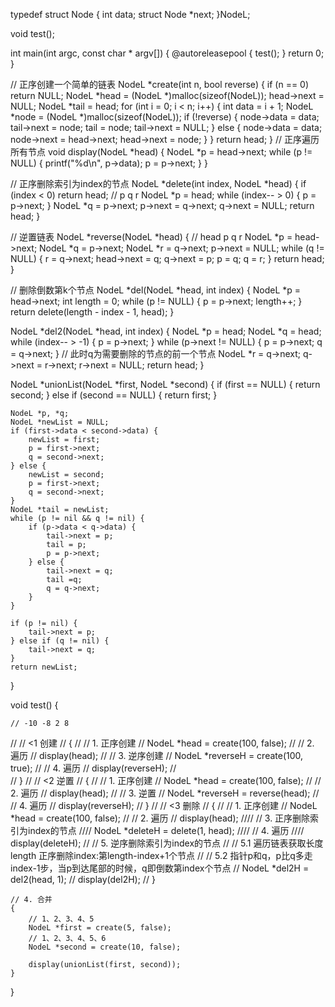 
typedef struct Node {
    int data;
    struct Node *next;
}NodeL;

void test();

int main(int argc, const char * argv[]) {
    @autoreleasepool {
        test();
    }
    return 0;
}

// 正序创建一个简单的链表
NodeL *create(int n, bool reverse) {
    if (n == 0) return NULL;
    NodeL *head = (NodeL *)malloc(sizeof(NodeL));
    head->next = NULL;
    NodeL *tail = head;
    for (int i = 0; i < n; i++) {
        int data = i + 1;
        NodeL *node = (NodeL *)malloc(sizeof(NodeL));
        if (!reverse) {
            node->data = data;
            tail->next = node;
            tail = node;
            tail->next = NULL;
        } else {
            node->data = data;
            node->next = head->next;
            head->next = node;
        }
    }
    return head;
}
// 正序遍历所有节点
void display(NodeL *head) {
    NodeL *p = head->next;
    while (p != NULL) {
        printf("%d\n", p->data);
        p = p->next;
    }
}

// 正序删除索引为index的节点
NodeL *delete(int index, NodeL *head) {
    if (index < 0) return head;
    // p q r
    NodeL *p = head;
    while (index-- > 0) {
        p = p->next;
    }
    NodeL *q = p->next;
    p->next = q->next;
    q->next = NULL;
    return head;
}


// 逆置链表
NodeL *reverse(NodeL *head) {
    // head p q r
    NodeL *p = head->next;
    NodeL *q = p->next;
    NodeL *r = q->next;
    p->next = NULL;
    while (q != NULL) {
        r = q->next;
        head->next = q;
        q->next = p;
        p = q;
        q = r;
    }
    return head;
}

// 删除倒数第k个节点
NodeL *del(NodeL *head, int index) {
    NodeL *p = head->next;
    int length = 0;
    while (p != NULL) {
        p = p->next;
        length++;
    }
    return delete(length - index - 1, head);
}

NodeL *del2(NodeL *head, int index) {
    NodeL *p = head;
    NodeL *q = head;
    while (index-- > -1) {
        p = p->next;
    }
    while (p->next != NULL) {
        p = p->next;
        q = q->next;
    }
    // 此时q为需要删除的节点的前一个节点
    NodeL *r = q->next;
    q->next = r->next;
    r->next = NULL;
    return head;
}

NodeL *unionList(NodeL *first, NodeL *second) {
    if (first == NULL) {
        return second;
    } else if (second == NULL) {
        return first;
    }
   
    NodeL *p, *q;
    NodeL *newList = NULL;
    if (first->data < second->data) {
        newList = first;
        p = first->next;
        q = second->next;
    } else {
        newList = second;
        p = first->next;
        q = second->next;
    }
    NodeL *tail = newList;
    while (p != nil && q != nil) {
        if (p->data < q->data) {
            tail->next = p;
            tail = p;
            p = p->next;
        } else {
            tail->next = q;
            tail =q;
            q = q->next;
        }
    }
    
    if (p != nil) {
        tail->next = p;
    } else if (q != nil) {
        tail->next = q;
    }
    return newList;
}

void test() {
    
    // -10 -8 2 8
//    // <1 创建
//    {
//        // 1. 正序创建
//        NodeL *head = create(100, false);
//        // 2. 遍历
//        display(head);
//        // 3. 逆序创建
//        NodeL *reverseH = create(100, true);
//        // 4. 遍历
//        display(reverseH);
//        
//    }
//    // <2 逆置
//    {
//        // 1. 正序创建
//        NodeL *head = create(100, false);
//        // 2. 遍历
//        display(head);
//        // 3. 逆置
//        NodeL *reverseH = reverse(head);
//        // 4. 遍历
//        display(reverseH);
//    }
//    // <3 删除
//    {
//        // 1. 正序创建
//        NodeL *head = create(100, false);
//        // 2. 遍历
//        display(head);
////        // 3. 正序删除索引为index的节点
////        NodeL *deleteH = delete(1, head);
////        // 4. 遍历
////        display(deleteH);
//        // 5. 逆序删除索引为index的节点
//        // 5.1 遍历链表获取长度length 正序删除index:第length-index+1个节点
//        // 5.2 指针p和q，p比q多走index-1步，当p到达尾部的时候，q即倒数第index个节点
//        NodeL *del2H = del2(head, 1);
//        display(del2H);
//    }
    
    // 4. 合并
    {
        // 1、2、3、4、5
        NodeL *first = create(5, false);
        // 1、2、3、4、5、6
        NodeL *second = create(10, false);
        
        display(unionList(first, second));
    }
}
